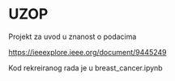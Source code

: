 # UZOP
Projekt za uvod u znanost o podacima

https://ieeexplore.ieee.org/document/9445249

Kod rekreiranog rada je u breast_cancer.ipynb

